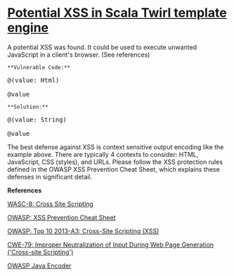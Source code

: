# [Potential XSS in Scala Twirl template engine](https://find-sec-bugs.github.io/bugs.htm#SCALA_XSS_TWIRL)

A potential XSS was found. It could be used to execute unwanted JavaScript in a client's browser. (See references)

    **Vulnerable Code:**

<pre>@(value: Html)

@value</pre>

    **Solution:**

<pre>@(value: String)

@value</pre>

The best defense against XSS is context sensitive output encoding like the example above. There are typically 4 contexts to consider:
HTML, JavaScript, CSS (styles), and URLs. Please follow the XSS protection rules defined in the OWASP XSS Prevention Cheat Sheet,
which explains these defenses in significant detail.

**References**  

[WASC-8: Cross Site Scripting](http://projects.webappsec.org/w/page/13246920/Cross%20Site%20Scripting)  

[OWASP: XSS Prevention Cheat Sheet](https://www.owasp.org/index.php/XSS_%28Cross_Site_Scripting%29_Prevention_Cheat_Sheet)  

[OWASP: Top 10 2013-A3: Cross-Site Scripting (XSS)](https://www.owasp.org/index.php/Top_10_2013-A3-Cross-Site_Scripting_%28XSS%29)  

[CWE-79: Improper Neutralization of Input During Web Page Generation ('Cross-site Scripting')](https://cwe.mitre.org/data/definitions/79.html)  

[OWASP Java Encoder](https://code.google.com/p/owasp-java-encoder/)